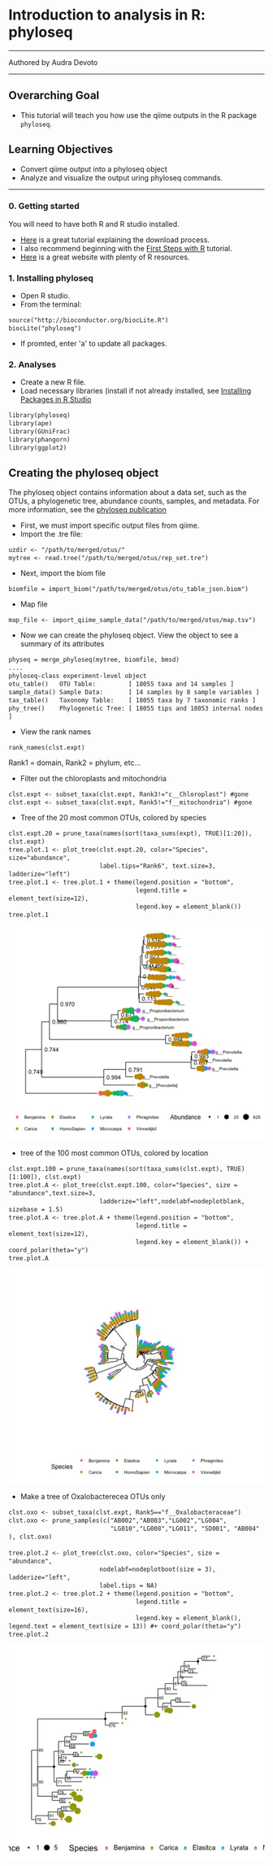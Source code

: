 # Introduction to analysis in R: phyloseq
***
Authored by Audra Devoto

***

## Overarching Goal  
* This tutorial will teach you how use the qiime outputs in the R package ```phyloseq```.

## Learning Objectives
*	Convert qiime output into a phyloseq object
* Analyze and visualize the output uring phyloseq commands. 

***

### 0.  Getting started
You will need to have both R and R studio installed. 

* [Here](http://shapbio.me/courses/biolB215f15/install_orient.html) is a great tutorial explaining the download process.
* I also recommend beginning with the [First Steps with R](http://shapbio.me/courses/biolB215f15/first_steps.html) tutorial.
* [Here](http://www.statmethods.net/) is a great website with plenty of R resources. 

### 1. Installing phyloseq

* Open R studio. 
* From the terminal:
```
source("http://bioconductor.org/biocLite.R")
biocLite("phyloseq")
```
* If promted, enter 'a' to update all packages. 

### 2. Analyses

* Create a new R file.
* Load necessary libraries (install if not already installed, see [Installing Packages in R Studio](https://www.youtube.com/watch?v=u1r5XTqrCTQ)
```
library(phyloseq)
library(ape)
library(GUniFrac)
library(phangorn)
library(ggplot2)
```

## Creating the phyloseq object
The phyloseq object contains information about a data set, such as the OTUs, a phylogenetic tree, abundance counts, samples, and metadata.
For more information, see the [phyloseq publication](http://journals.plos.org/plosone/article?id=10.1371/journal.pone.0061217)

* First, we must import specific output files from qiime. 
* Import the .tre file:
```
uzdir <- "/path/to/merged/otus/"
mytree <- read.tree("/path/to/merged/otus/rep_set.tre")
```
* Next, import the biom file
```
biomfile = import_biom("/path/to/merged/otus/otu_table_json.biom")
```
* Map file
```
map_file <- import_qiime_sample_data("/path/to/merged/otus/map.tsv")
```
* Now we can create the phyloseq object. View the object to see a summary of its attributes
```
physeq = merge_phyloseq(mytree, biomfile, bmsd)
....
phyloseq-class experiment-level object
otu_table()   OTU Table:         [ 18055 taxa and 14 samples ]
sample_data() Sample Data:       [ 14 samples by 8 sample variables ]
tax_table()   Taxonomy Table:    [ 18055 taxa by 7 taxonomic ranks ]
phy_tree()    Phylogenetic Tree: [ 18055 tips and 18053 internal nodes ]
```
* View the rank names
```
rank_names(clst.expt)
```
Rank1 = domain, Rank2 = phylum, etc...

* Filter out the chloroplasts and mitochondria

```
clst.expt <- subset_taxa(clst.expt, Rank3!="c__Chloroplast") #gone
clst.expt <- subset_taxa(clst.expt, Rank5!="f__mitochondria") #gone
```
* Tree of the 20 most common OTUs, colored by species
```
clst.expt.20 = prune_taxa(names(sort(taxa_sums(expt), TRUE)[1:20]), clst.expt)
tree.plot.1 <- plot_tree(clst.expt.20, color="Species", size="abundance",
                         label.tips="Rank6", text.size=3, ladderize="left")
tree.plot.1 <- tree.plot.1 + theme(legend.position = "bottom",
                                   legend.title = element_text(size=12),
                                   legend.key = element_blank())
tree.plot.1
```
![](pics/fig6.jpeg)
* tree of the 100 most common OTUs, colored by location
```
clst.expt.100 = prune_taxa(names(sort(taxa_sums(clst.expt), TRUE)[1:100]), clst.expt)
tree.plot.A <- plot_tree(clst.expt.100, color="Species", size = "abundance",text.size=3, 
                         ladderize="left",nodelabf=nodeplotblank, sizebase = 1.5)
tree.plot.A <- tree.plot.A + theme(legend.position = "bottom",
                                   legend.title = element_text(size=12),
                                   legend.key = element_blank()) + coord_polar(theta="y")
tree.plot.A 
```
![](pics/fig7.jpeg)
* Make a tree of Oxalobacterecea OTUs only
```
clst.oxo <- subset_taxa(clst.expt, Rank5=="f__Oxalobacteraceae")
clst.oxo <- prune_samples(c("AB002","AB003","LG002","LG004",
                            "LG010","LG008","LG011", "SD001", "AB004" ), clst.oxo)

tree.plot.2 <- plot_tree(clst.oxo, color="Species", size = "abundance",
                         nodelabf=nodeplotboot(size = 3), ladderize="left",
                         label.tips = NA)
tree.plot.2 <- tree.plot.2 + theme(legend.position = "bottom",
                                   legend.title = element_text(size=16),
                                   legend.key = element_blank(), legend.text = element_text(size = 13)) #+ coord_polar(theta="y")
tree.plot.2 
```
![](pics/fig8.jpeg)
